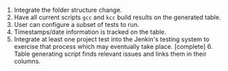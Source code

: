 1. Integrate the folder structure change.
2. Have all current scripts `gcc` and `kcc` build results on the generated table.
3. User can configure a subset of tests to run.
4. Timestamps/date information is tracked on the table.
5. Integrate at least one project test into the Jenkin's testing system to exercise that process which may eventually take place.
[complete] 6. Table generating script finds relevant issues and links them in their columns.